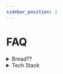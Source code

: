 ```yaml
---
sidebar_position: 2
---
```

# FAQ


<details><summary>Bread??</summary>
In the AvdanOS Community Discord Server bread is a big, big meme, we currently have a bread channel dedicated to bread! 🍞👍
</details>


<details><summary>Tech Stack</summary>
First, for the Wayland Compositor, which will allow us to add a lot of awesome features, we will use Rust and more specifically Smithay (a library).

Second of all, we might use other languages, such as C++ with their respective GUI libraries (for C++ it's Qt or Raylib... there are a lot of other options).

And, finally, we all need to keep in mind, that there is no "one-fits-all solution": every action needs a tool to perform it. And those tools can be different. So wait for more news regarding the tech stack. We will surely inform you of any updates on our Discord server.
</details>

